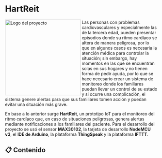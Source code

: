 # HartReit <!-- omit in toc -->

<p>
  <img align="left" width="250" src="https://raw.githubusercontent.com/J4ckDev/HartReit/578c0f32fac27990ba53da4939582c53275f1c46/Images/HRLogo.svg" alt="Logo del proyecto">
</p>

Las personas con problemas cardiovasculares y especialmente las de la tercera edad, pueden presentar episodios donde su ritmo cardíaco se altera de manera peligrosa, por lo que en algunos casos es necesaria la atención médica para controlar la situación; sin embargo, hay momentos en las que se encuentran solas en sus hogares y no tienen forma de pedir ayuda, por lo que se hace necesario crear un sistema de monitoreo donde los familiares puedan llevar un control de su estado y si ocurre una complicación, el sistema genere alertas para que sus familiares tomen acción y puedan evitar una situación más grave.

En base a lo anterior surge **HartReit**, un prototipo IoT para el monitoreo del ritmo cardíaco que, en caso de situaciones peligrosas, genera alertas  mediante notificaciones a los familiares del paciente. Para el desarrollo del proyecto se usó el sensor **MAX30102**, la tarjeta de desarrollo **NodeMCU v3**, el **IDE de Arduino**, la plataforma **ThingSpeak** y la plataforma **IFTTT**. 

## :clipboard: Contenido <!-- omit in toc -->

